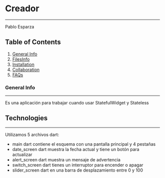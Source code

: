 # Creador
***
Pablo Esparza
## Table of Contents
1. [General Info](#general-info)
2. [FilesInfo](#files-info)
3. [Installation](#installation)
4. [Collaboration](#collaboration)
5. [FAQs](#faqs)
### General Info
***
Es una aplicación para trabajar cuando usar StatefulWidget y Stateless
## Technologies
***
Utilizamos 5 archivos dart:
* main dart contiene el esquema con una pantalla principal y 4 pestañas 
* date_screen dart muestra la fecha actual y tiene un botón para actualizar
* alert_screen dart muestra un mensaje de advertencia
* switch_screen dart tienes un interruptor para encender o apagar
* slider_screen dart en una barra de desplazamiento entre 0 y 100
